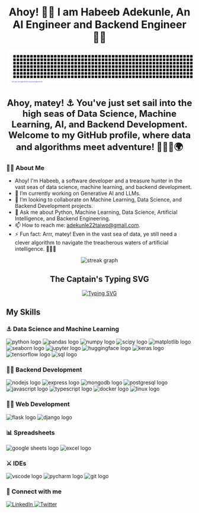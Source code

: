 <div align="center">
  <h1>Ahoy! 🏴‍☠️ I am Habeeb Adekunle, An AI Engineer and Backend Engineer 🏴‍☠️</h1>
</div>

<div align="center">
  <img src="gitartwork.svg" alt="gitartwork" />
</div>

<div align="center">
  <h2 style="font-size: 24px; font-weight: bold;">
    Ahoy, matey! ⚓ You've just set sail into the high seas of Data Science, Machine Learning, AI, and Backend Development. Welcome to my GitHub profile, where data and algorithms meet adventure! 🏴‍☠️🚀🌍
  </h2>
</div>

<h3 align="left">👩‍💻 About Me</h3>

<ul>
  <li>Ahoy! I'm Habeeb, a software developer and a treasure hunter in the vast seas of data science, machine learning, and backend development.</li>
  <li>🔭 I’m currently working on Generative AI and LLMs.</li>
  <li>👯 I’m looking to collaborate on Machine Learning, Data Science, and Backend Development projects.</li>
  <li>💬 Ask me about Python, Machine Learning, Data Science, Artificial Intelligence, and Backend Engineering.</li>
  <li>📫 How to reach me: <a href="mailto:adekunle22taiwo@gmail.com">adekunle22taiwo@gmail.com</a>.</li>
  <li>⚡ Fun fact: Arrr, matey! Even in the vast sea of data, ye still need a clever algorithm to navigate the treacherous waters of artificial intelligence. 🏴‍☠️🤖</li>
</ul>

<div align="center">
  <img src="https://streak-stats.demolab.com?user=your-username&locale=en&mode=daily&theme=dark&hide_border=false&border_radius=5&order=3" height="220" alt="streak graph" />
</div>

<div align="center">
  <h2>The Captain's Typing SVG</h2>
  <a href="https://git.io/typing-svg">
    <img src="https://readme-typing-svg.herokuapp.com?color=%2336BCF7&lines=Welcome+to+my+GitHub+profile!;I+am+a+data+scientist+and+machine+learning+engineer!" alt="Typing SVG" />
  </a>
</div>

<h2 align="left">My Skills</h2>

<h3 align="left">⚓ Data Science and Machine Learning</h3>
<div align="left">
  <img src="https://cdn.jsdelivr.net/gh/devicons/devicon/icons/python/python-original.svg" height="40" alt="python logo" />
  <img src="https://cdn.jsdelivr.net/gh/devicons/devicon/icons/pandas/pandas-original.svg" height="40" alt="pandas logo" />
  <img src="https://cdn.jsdelivr.net/gh/devicons/devicon/icons/numpy/numpy-original.svg" height="40" alt="numpy logo" />
  <img src="https://cdn.jsdelivr.net/gh/devicons/devicon/icons/scipy/scipy-original.svg" height="40" alt="scipy logo" />
  <img src="https://cdn.jsdelivr.net/gh/devicons/devicon/icons/matplotlib/matplotlib-original.svg" height="40" alt="matplotlib logo" />
  <img src="https://cdn.jsdelivr.net/gh/devicons/devicon/icons/seaborn/seaborn-original.svg" height="40" alt="seaborn logo" />
  <img src="https://cdn.jsdelivr.net/gh/devicons/devicon/icons/jupyter/jupyter-original.svg" height="40" alt="jupyter logo" />
  <img src="https://cdn.jsdelivr.net/gh/devicons/devicon/icons/huggingface/huggingface-original.svg" height="40" alt="huggingface logo" />
  <img src="https://cdn.jsdelivr.net/gh/devicons/devicon/icons/keras/keras-original-wordmark.svg" height="40" alt="keras logo" />
  <img src="https://cdn.jsdelivr.net/gh/devicons/devicon/icons/tensorflow/tensorflow-original.svg" height="40" alt="tensorflow logo" />
  <img src="https://cdn.jsdelivr.net/gh/devicons/devicon/icons/sql/sql-original.svg" height="40" alt="sql logo" />
</div>

<h3 align="left">🏴‍☠️ Backend Development</h3>
<div align="left">
  <img src="https://cdn.jsdelivr.net/gh/devicons/devicon/icons/nodejs/nodejs-original.svg" height="40" alt="nodejs logo" />
  <img src="https://cdn.jsdelivr.net/gh/devicons/devicon/icons/express/express-original.svg" height="40" alt="express logo" />
  <img src="https://cdn.jsdelivr.net/gh/devicons/devicon/icons/mongodb/mongodb-original.svg" height="40" alt="mongodb logo" />
  <img src="https://cdn.jsdelivr.net/gh/devicons/devicon/icons/postgresql/postgresql-original.svg" height="40" alt="postgresql logo" />
  <img src="https://cdn.jsdelivr.net/gh/devicons/devicon/icons/javascript/javascript-original.svg" height="40" alt="javascript logo" />
  <img src="https://cdn.jsdelivr.net/gh/devicons/devicon/icons/typescript/typescript-original.svg" height="40" alt="typescript logo" />
  <img src="https://cdn.jsdelivr.net/gh/devicons/devicon/icons/docker/docker-original.svg" height="40" alt="docker logo" />
  <img src="https://cdn.jsdelivr.net/gh/devicons/devicon/icons/linux/linux-original.svg" height="40" alt="linux logo" />
</div>

<h3 align="left">🏴‍☠️ Web Development</h3>
<div align="left">
  <img src="https://cdn.jsdelivr.net/gh/devicons/devicon/icons/flask/flask-original.svg" height="40" alt="flask logo" />
  <img src="https://cdn.jsdelivr.net/gh/devicons/devicon/icons/django/django-plain.svg" height="40" alt="django logo" />
</div>

<h3 align="left">📊 Spreadsheets</h3>
<div align="left">
  <img src="https://cdn.jsdelivr.net/gh/devicons/devicon/icons/google/google-original.svg" height="40" alt="google sheets logo" />
  <img src="https://cdn.jsdelivr.net/gh/devicons/devicon/icons/excel/excel-original.svg" height="40" alt="excel logo" />
</div>

<h3 align="left">⚔️ IDEs</h3>
<div align="left">
  <img src="https://cdn.jsdelivr.net/gh/devicons/devicon/icons/vscode/vscode-original.svg" height="40" alt="vscode logo" />
  <img src="https://cdn.jsdelivr.net/gh/devicons/devicon/icons/pycharm/pycharm-original.svg" height="40" alt="pycharm logo" />
  <img src="https://cdn.jsdelivr.net/gh/devicons/devicon/icons/git/git-original.svg" height="40" alt="git logo" />
</div>

<h3 align="left">🔗 Connect with me</h3>
<div align="left">
  <a href="https://www.linkedin.com/in/habeeb-adekunle" target="_blank">
    <img src="https://img.shields.io/badge/LinkedIn-0077B5?logo=linkedin&logoColor=white&style=for-the-badge" alt="LinkedIn" />
  </a>
  <a href="https://x.com/BnaqeelH" target="_blank">
    <img src="https://img.shields.io/badge/Twitter-1DA1F2?logo=twitter&logoColor=white&style=for-the-badge" alt="Twitter" />
  </a>
</div>

